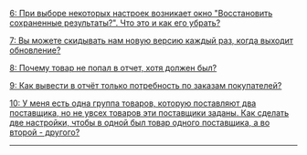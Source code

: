 [6: При выборе некоторых настроек возникает окно "Восстановить сохраненные результаты?". Что это и как его убрать?](../../Справка/Запись%20отчёта/Вопрос%20-%20Что%20за%20окно%20Восстановить%20сохраненные%20результаты.md)

[7: Вы можете скидывать нам новую версию каждый раз, когда выходит  обновление?](Вопрос%207.md)

[8: Почему товар не попал в отчет, хотя должен был?](Вопрос%208.md)

[9: Как вывести в отчёт только потребность по заказам покупателей?](Вопрос%209.md)

[10: У меня есть одна группа товаров, которую поставляют два поставщика, но не увсех товаров эти поставщики заданы. Как сделать две настройки, чтобы в одной был товар одного поставщика, а во второй - другого?](Вопрос%2010.md)

---
